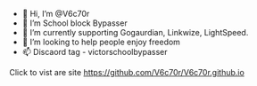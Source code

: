 - 👋 Hi, I’m @V6c70r
- 👀 I’m School block Bypasser
- 🌱 I’m currently supporting Gogaurdian, Linkwize, LightSpeed.
- 💞️ I’m looking to help people enjoy freedom
- 📫 Discaord tag - victorschoolbypasser

Click to vist are site
https://github.com/V6c70r/V6c70r.github.io

